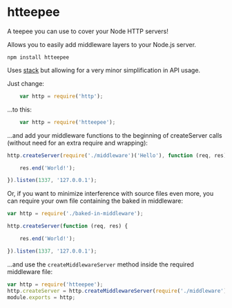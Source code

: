 htteepee
=======

A teepee you can use to cover your Node HTTP servers!

Allows you to easily add middleware layers to your Node.js server.

    npm install htteepee

Uses [stack](https://github.com/creationix/stack/) but allowing for a very minor simplification in API usage.

Just change:

```javascript
    var http = require('http');
```

...to this:

```javascript
    var http = require('htteepee');
```

...and add your middleware functions to the beginning of createServer calls (without need for an extra require and wrapping):


```javascript
http.createServer(require('./middleware')('Hello'), function (req, res) {

    res.end('World!');

}).listen(1337, '127.0.0.1');
```

Or, if you want to minimize interference with source files even more, you can require your own file containing the baked in middleware:

```javascript
var http = require('./baked-in-middleware');

http.createServer(function (req, res) {

    res.end('World!');

}).listen(1337, '127.0.0.1');
```

...and use the `createMiddlewareServer` method inside the required middleware file:

```javascript
var http = require('htteepee');
http.createServer = http.createMiddlewareServer(require('./middleware')('Hello '));
module.exports = http;
```
